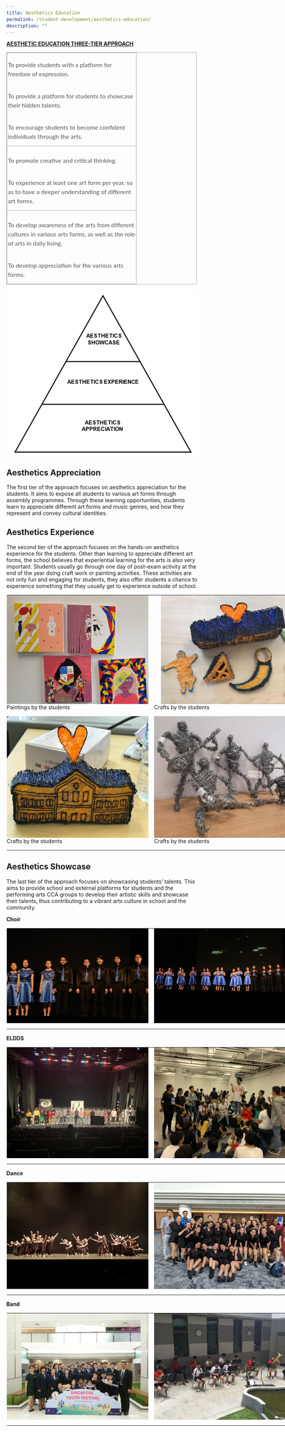 ```yaml
---
title: Aesthetics Education
permalink: /student-development/aesthetics-education/
description: ""
---
```

**<u>AESTHETIC EDUCATION THREE-TIER APPROACH</u>**  

<table class="iveo_table ives_tab_simple3" style="margin: 0px; outline: 0px; padding: 0px; border-collapse: collapse; border: 1px solid rgb(170, 170, 170); width: 500px;"><colgroup style="margin: 0px; outline: 0px; padding: 0px;"><col width="340" style="margin: 0px; outline: 0px; padding: 0px;"></colgroup><tbody style="margin: 0px; outline: 0px; padding: 0px;"><tr style="margin: 0px; outline: 0px; padding: 0px; height: 0pt;"><td style="margin: 0px; outline: 0px; padding: 2px; text-align: center; border: 1px solid rgb(170, 170, 170);"><br style="margin: 0px; outline: 0px; padding: 0px;"><p dir="ltr" style="margin: 0px 0px 10px; outline: 0px; padding: 0px; line-height: 24px !important; color: rgb(88, 89, 91); font-family: Lato, sans-serif; font-size: 16px; font-weight: normal; text-align: left;">To provide students with a platform for freedom of expression.</p><div style="margin: 0px; outline: 0px; padding: 0px; line-height: 24px !important; color: rgb(88, 89, 91); font-family: Lato, sans-serif; font-size: 16px; font-weight: normal; text-align: left;"><br style="margin: 0px; outline: 0px; padding: 0px;"></div><p dir="ltr" style="margin: 0px 0px 10px; outline: 0px; padding: 0px; line-height: 24px !important; color: rgb(88, 89, 91); font-family: Lato, sans-serif; font-size: 16px; font-weight: normal; text-align: left;">To provide a platform for students to showcase their hidden talents.</p><div style="margin: 0px; outline: 0px; padding: 0px; line-height: 24px !important; color: rgb(88, 89, 91); font-family: Lato, sans-serif; font-size: 16px; font-weight: normal; text-align: left;"><br style="margin: 0px; outline: 0px; padding: 0px;"></div><p dir="ltr" style="margin: 0px 0px 10px; outline: 0px; padding: 0px; line-height: 24px !important; color: rgb(88, 89, 91); font-family: Lato, sans-serif; font-size: 16px; font-weight: normal; text-align: left;">To encourage students to become confident individuals through the arts.</p></td></tr><tr style="margin: 0px; outline: 0px; padding: 0px; height: 84pt;"><td style="margin: 0px; outline: 0px; padding: 2px; text-align: center; border: 1px solid rgb(170, 170, 170);"><div style="margin: 0px; outline: 0px; padding: 0px; line-height: 24px !important; color: rgb(88, 89, 91); font-family: Lato, sans-serif; font-size: 16px; font-weight: normal; text-align: left;"><br style="margin: 0px; outline: 0px; padding: 0px;"></div><p dir="ltr" style="margin: 0px 0px 10px; outline: 0px; padding: 0px; line-height: 24px !important; color: rgb(88, 89, 91); font-family: Lato, sans-serif; font-size: 16px; font-weight: normal; text-align: left;">To promote creative and critical thinking.</p><div style="margin: 0px; outline: 0px; padding: 0px; line-height: 24px !important; color: rgb(88, 89, 91); font-family: Lato, sans-serif; font-size: 16px; font-weight: normal; text-align: left;"><br style="margin: 0px; outline: 0px; padding: 0px;"></div><p dir="ltr" style="margin: 0px 0px 10px; outline: 0px; padding: 0px; line-height: 24px !important; color: rgb(88, 89, 91); font-family: Lato, sans-serif; font-size: 16px; font-weight: normal; text-align: left;">To experience at least one art form per year, so as to have a deeper understanding of different art forms.</p></td></tr><tr style="margin: 0px; outline: 0px; padding: 0px; height: 0pt;"><td style="margin: 0px; outline: 0px; padding: 2px; text-align: center; border: 1px solid rgb(170, 170, 170);"><div style="margin: 0px; outline: 0px; padding: 0px; line-height: 24px !important; color: rgb(88, 89, 91); font-family: Lato, sans-serif; font-size: 16px; font-weight: normal; text-align: left;"><br style="margin: 0px; outline: 0px; padding: 0px;"></div><p dir="ltr" style="margin: 0px 0px 10px; outline: 0px; padding: 0px; line-height: 24px !important; color: rgb(88, 89, 91); font-family: Lato, sans-serif; font-size: 16px; font-weight: normal; text-align: left;">To develop awareness of the arts from different cultures in various arts forms, as well as the role of arts in daily living.</p><div style="margin: 0px; outline: 0px; padding: 0px; line-height: 24px !important; color: rgb(88, 89, 91); font-family: Lato, sans-serif; font-size: 16px; font-weight: normal; text-align: left;"><br style="margin: 0px; outline: 0px; padding: 0px;"></div><p dir="ltr" style="margin: 0px 0px 10px; outline: 0px; padding: 0px; line-height: 24px !important; color: rgb(88, 89, 91); font-family: Lato, sans-serif; font-size: 16px; font-weight: normal; text-align: left;">To develop appreciation for the various arts forms.</p></td></tr></tbody></table>

![Aesthetic Education Three-Tier Approach](/images/Aesthetic%20Education%20Three-Tier%20Approach.png)

 
Aesthetics Appreciation
-----------------------

  

The first tier of the approach focuses on aesthetics appreciation for the students. It aims to expose all students to various art forms through assembly programmes. Through these learning opportunities, students learn to appreciate different art forms and music genres, and how they represent and convey cultural identities.

Aesthetics Experience
---------------------

  
The second tier of the approach focuses on the hands-on aesthetics experience for the students. Other than learning to appreciate different art forms, the school believes that experiential learning for the arts is also very important. Students usually go through one day of post-exam activity at the end of the year doing craft work or painting activities. These activities are not only fun and engaging for students, they also offer students a chance to experience something that they usually get to experience outside of school.  
  

<table class="ives_tab_kosong ive_eobj_center" style="margin: auto; outline: 0px; padding: 0px; border-collapse: collapse; clear: both; border: 1px solid transparent; table-layout: fixed; width: 1052.25px;"><tbody style="margin: 0px; outline: 0px; padding: 0px;"><tr style="margin: 0px; outline: 0px; padding: 0px;"><td style="margin: 0px; outline: 0px; padding: 0px 15px 15px 0px; vertical-align: top;"><img src="/images/Paintings%20by%20the%20students.jpeg" width="100%" alt="Paintings by the students.jpg" class="ive_eobj_center" style="margin: auto; outline: 0px; padding: 0px; border: none; max-width: 100%; clear: both; display: block; width: 372px; height: 285px;">Paintings by the students<br style="margin: 0px; outline: 0px; padding: 0px;"></td><td style="margin: 0px; outline: 0px; padding: 0px 15px 15px 0px; vertical-align: top;"><img src="/images/Crafts%20by%20the%20students-1.jpeg" width="100%" alt="Crafts by the students-1.jpg" class="ive_eobj_center" style="margin: auto; outline: 0px; padding: 0px; border: none; max-width: 100%; clear: both; display: block; width: 389px; height: 285px;">Crafts by the students</td></tr><tr style="margin: 0px; outline: 0px; padding: 0px;"><td style="margin: 0px; outline: 0px; padding: 0px 15px 15px 0px; vertical-align: top;"><img src="/images/Crafts%20by%20the%20students-2.jpeg" width="100%" alt="Crafts by the students-2.jpg" class="ive_eobj_center" style="margin: auto; outline: 0px; padding: 0px; border: none; max-width: 100%; clear: both; display: block; width: 372px; height: 319px;">Crafts by the students<br style="margin: 0px; outline: 0px; padding: 0px;"></td><td style="margin: 0px; outline: 0px; padding: 0px 15px 15px 0px; vertical-align: top;"><img src="/images/Crafts%20by%20the%20students-3.jpeg" width="100%" alt="Crafts by the students-3.jpg" class="ive_eobj_center" style="margin: auto; outline: 0px; padding: 0px; border: none; max-width: 100%; clear: both; display: block; width: 425px; height: 319px;">Crafts by the students<br style="margin: 0px; outline: 0px; padding: 0px;"></td></tr></tbody></table>

  

Aesthetics Showcase
-------------------

  
The last tier of the approach focuses on showcasing students’ talents. This aims to provide school and external platforms for students and the performing arts CCA groups to develop their artistic skills and showcase their talents, thus contributing to a vibrant arts culture in school and the community.  
  
**Choir**  

<table class="ives_tab_kosong ive_eobj_center" style="margin: auto; outline: 0px; padding: 0px; border-collapse: collapse; clear: both; border: 1px solid transparent; table-layout: fixed; width: 1052.25px;"><tbody style="margin: 0px; outline: 0px; padding: 0px;"><tr style="margin: 0px; outline: 0px; padding: 0px;"><td style="margin: 0px; outline: 0px; padding: 0px 15px 15px 0px; vertical-align: top;"><img src="/images/Choir-1.jpeg" width="100%" alt="Choir-1.jpg" class="ive_eobj_center" style="margin: auto; outline: 0px; padding: 0px; border: none; max-width: 100%; clear: both; display: block; width: 372px; height: 248px;"></td><td style="margin: 0px; outline: 0px; padding: 0px 15px 15px 0px; vertical-align: top;"><img src="/images/Choir-2.jpeg" width="100%" alt="Choir-2.jpg" class="ive_eobj_center" style="margin: auto; outline: 0px; padding: 0px; border: none; max-width: 100%; clear: both; display: block; width: 372px; height: 248px;"></td></tr></tbody></table>

  
**ELDDS**  

<table class="ives_tab_kosong ive_eobj_center" style="margin: auto; outline: 0px; padding: 0px; border-collapse: collapse; clear: both; border: 1px solid transparent; table-layout: fixed; width: 1052.25px;"><tbody style="margin: 0px; outline: 0px; padding: 0px;"><tr style="margin: 0px; outline: 0px; padding: 0px;"><td style="margin: 0px; outline: 0px; padding: 0px 15px 15px 0px; vertical-align: top;"><img src="/images/ELDDS-1.jpeg" width="100%" alt="ELDDS-1.jpg" class="ive_eobj_center" style="margin: auto; outline: 0px; padding: 0px; border: none; max-width: 100%; clear: both; display: block; width: 372px; height: 290px;"></td><td style="margin: 0px; outline: 0px; padding: 0px 15px 15px 0px; vertical-align: top;"><img src="/images/ELDDS-2.jpeg" width="100%" alt="ELDDS-2.jpg" class="ive_eobj_center" style="margin: auto; outline: 0px; padding: 0px; border: none; max-width: 100%; clear: both; display: block; width: 367px; height: 290px;"></td></tr></tbody></table>

  
**Dance**  

<table class="ives_tab_kosong ive_eobj_center" style="margin: auto; outline: 0px; padding: 0px; border-collapse: collapse; clear: both; border: 1px solid transparent; table-layout: fixed; width: 1052.25px;"><tbody style="margin: 0px; outline: 0px; padding: 0px;"><tr style="margin: 0px; outline: 0px; padding: 0px;"><td style="margin: 0px; outline: 0px; padding: 0px 15px 15px 0px; vertical-align: top;"><img src="/images/Dance-1.jpeg" width="100%" alt="Dance-1.jpg" class="ive_eobj_center" style="margin: auto; outline: 0px; padding: 0px; border: none; max-width: 100%; clear: both; display: block; width: 372px; height: 279px;"></td><td style="margin: 0px; outline: 0px; padding: 0px 15px 15px 0px; vertical-align: top;"><img src="/images/Dance-2.jpeg" width="100%" alt="Dance-2.jpg" class="ive_eobj_center" style="margin: auto; outline: 0px; padding: 0px; border: none; max-width: 100%; clear: both; display: block; width: 372px; height: 279px;"></td></tr></tbody></table>


**Band**  

<table style="margin: auto; outline: 0px; padding: 0px; border-collapse: collapse; clear: both; border: 1px solid transparent; table-layout: fixed; color: rgb(88, 89, 91); font-family: Lato, sans-serif; font-size: 16px; font-style: normal; font-variant-ligatures: normal; font-variant-caps: normal; font-weight: 400; letter-spacing: normal; orphans: 2; text-align: left; text-transform: none; white-space: normal; widows: 2; word-spacing: 0px; -webkit-text-stroke-width: 0px; background-color: rgb(255, 255, 255); text-decoration-thickness: initial; text-decoration-style: initial; text-decoration-color: initial; width: 1052.25px;" class="ives_tab_kosong ive_eobj_center"><tbody style="margin: 0px; outline: 0px; padding: 0px;"><tr style="margin: 0px; outline: 0px; padding: 0px;"><td style="margin: 0px; outline: 0px; padding: 0px 15px 15px 0px; vertical-align: top;"><img style="margin: auto; outline: 0px; padding: 0px; border: none; max-width: 100%; clear: both; display: block; width: 372px; height: 279px;" class="ive_eobj_center" alt="Band-1.jpg" width="100%" src="/images/Band-1.jpeg"></td><td style="margin: 0px; outline: 0px; padding: 0px 15px 15px 0px; vertical-align: top;"><img style="margin: auto; outline: 0px; padding: 0px; border: none; max-width: 100%; clear: both; display: block; width: 372px; height: 279px;" class="ive_eobj_center" alt="Band-2.jpg" width="100%" src="/images/Band-2.jpeg"></td></tr></tbody></table>
